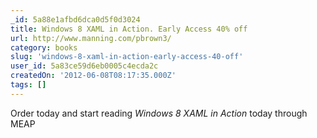 ```yaml
---
_id: 5a88e1afbd6dca0d5f0d3024
title: Windows 8 XAML in Action. Early Access 40% off
url: http://www.manning.com/pbrown3/
category: books
slug: 'windows-8-xaml-in-action-early-access-40-off'
user_id: 5a83ce59d6eb0005c4ecda2c
createdOn: '2012-06-08T08:17:35.000Z'
tags: []
---
```


<span>Order today and start reading <em>Windows 8 XAML in Action</em> today through MEAP</span>
